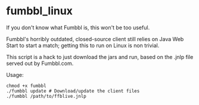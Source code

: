# fumbbl_linux

If you don't know what Fumbbl is, this won't be too useful.

Fumbbl's horribly outdated, closed-source client still relies on Java Web Start to start a match; getting this to run on Linux is non trivial.

This script is a hack to just download the jars and run, based on the .jnlp file served out by Fumbbl.com.

Usage: 

```
chmod +x fumbbl
./fumbbl update # Download/update the client files
./fumbbl /path/to/ffblive.jnlp
```
